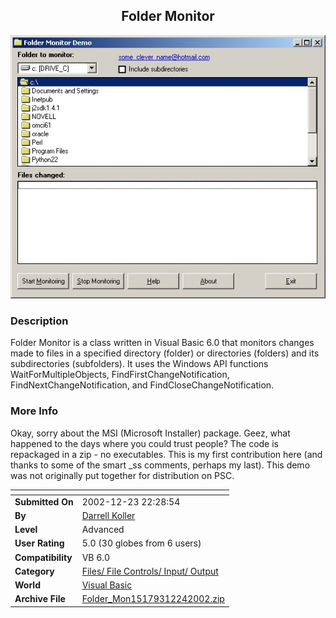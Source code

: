 ﻿<div align="center">

## Folder Monitor

<img src="PIC20021223181287976.jpg">
</div>

### Description

Folder Monitor is a class written in Visual Basic 6.0 that monitors changes made to files in a specified directory (folder) or directories (folders) and its subdirectories (subfolders). It uses the Windows API functions WaitForMultipleObjects, FindFirstChangeNotification, FindNextChangeNotification, and FindCloseChangeNotification.
 
### More Info
 
Okay, sorry about the MSI (Microsoft Installer) package. Geez, what happened to the days where you could trust people? The code is repackaged in a zip - no executables. This is my first contribution here (and thanks to some of the smart _ss comments, perhaps my last). This demo was not originally put together for distribution on PSC.


<span>             |<span>
---                |---
**Submitted On**   |2002-12-23 22:28:54
**By**             |[Darrell Koller](https://github.com/Planet-Source-Code/PSCIndex/blob/master/ByAuthor/darrell-koller.md)
**Level**          |Advanced
**User Rating**    |5.0 (30 globes from 6 users)
**Compatibility**  |VB 6\.0
**Category**       |[Files/ File Controls/ Input/ Output](https://github.com/Planet-Source-Code/PSCIndex/blob/master/ByCategory/files-file-controls-input-output__1-3.md)
**World**          |[Visual Basic](https://github.com/Planet-Source-Code/PSCIndex/blob/master/ByWorld/visual-basic.md)
**Archive File**   |[Folder\_Mon15179312242002\.zip](https://github.com/Planet-Source-Code/darrell-koller-folder-monitor__1-41816/archive/master.zip)








